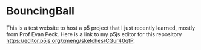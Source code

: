 # BouncingBall
This is a test website to host a p5 project that I just recently learned, mostly from Prof Evan Peck.
Here is a link to my p5js editor for this repository <a href = "https://editor.p5js.org/xmeng/sketches/CGur40qtP">https://editor.p5js.org/xmeng/sketches/CGur40qtP</a>.
